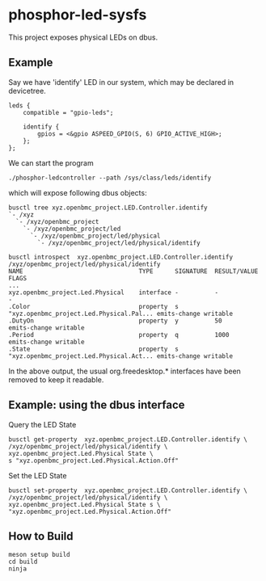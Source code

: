 # phosphor-led-sysfs

This project exposes physical LEDs on dbus.

## Example

Say we have 'identify' LED in our system, which may be declared in devicetree.

```
leds {
    compatible = "gpio-leds";

    identify {
        gpios = <&gpio ASPEED_GPIO(S, 6) GPIO_ACTIVE_HIGH>;
    };
};
```

We can start the program

```
./phosphor-ledcontroller --path /sys/class/leds/identify
```

which will expose following dbus objects:

```
busctl tree xyz.openbmc_project.LED.Controller.identify
`- /xyz
  `- /xyz/openbmc_project
    `- /xyz/openbmc_project/led
      `- /xyz/openbmc_project/led/physical
        `- /xyz/openbmc_project/led/physical/identify

busctl introspect  xyz.openbmc_project.LED.Controller.identify /xyz/openbmc_project/led/physical/identify
NAME                                TYPE      SIGNATURE  RESULT/VALUE                             FLAGS
...
xyz.openbmc_project.Led.Physical    interface -          -                                        -
.Color                              property  s          "xyz.openbmc_project.Led.Physical.Pal... emits-change writable
.DutyOn                             property  y          50                                       emits-change writable
.Period                             property  q          1000                                     emits-change writable
.State                              property  s          "xyz.openbmc_project.Led.Physical.Act... emits-change writable
```

In the above output, the usual org.freedesktop.\* interfaces have been removed
to keep it readable.

## Example: using the dbus interface

Query the LED State

```
busctl get-property  xyz.openbmc_project.LED.Controller.identify \
/xyz/openbmc_project/led/physical/identify \
xyz.openbmc_project.Led.Physical State \
s "xyz.openbmc_project.Led.Physical.Action.Off"
```

Set the LED State

```
busctl set-property  xyz.openbmc_project.LED.Controller.identify \
/xyz/openbmc_project/led/physical/identify \
xyz.openbmc_project.Led.Physical State s \
"xyz.openbmc_project.Led.Physical.Action.Off"
```

## How to Build

```
meson setup build
cd build
ninja
```
